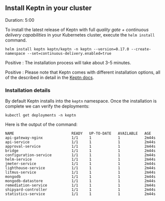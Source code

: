 
## Install Keptn in your cluster
Duration: 5:00

To install the latest release of Keptn with full _quality gate + continuous delivery capabilities_ in your Kubernetes cluster, execute the `helm install` command.

```
helm install keptn keptn/keptn -n keptn --version=0.17.0 --create-namespace --set=continuous-delivery.enabled=true
```

<!-- bash verify_test_step $? "keptn install failed" -->

Positive
: The installation process will take about 3-5 minutes.

Positive
: Please note that Keptn comes with different installation options, all of the described in detail in the [Keptn docs](https://keptn.sh/docs/0.14.x/operate/install/).

### Installation details 

By default Keptn installs into the `keptn` namespace. Once the installation is complete we can verify the deployments:

<!-- command -->
```
kubectl get deployments -n keptn
```

Here is the output of the command:

```
NAME                          READY   UP-TO-DATE   AVAILABLE   AGE
api-gateway-nginx             1/1     1            1           2m44s
api-service                   1/1     1            1           2m44s
approval-service              1/1     1            1           2m44s
bridge                        1/1     1            1           2m44s
configuration-service         1/1     1            1           2m44s
helm-service                  1/1     1            1           2m44s
jmeter-service                1/1     1            1           2m44s
lighthouse-service            1/1     1            1           2m44s
litmus-service                1/1     1            1           2m44s
mongodb                       1/1     1            1           2m44s
mongodb-datastore             1/1     1            1           2m44s
remediation-service           1/1     1            1           2m44s
shipyard-controller           1/1     1            1           2m44s
statistics-service            1/1     1            1           2m44s
```




